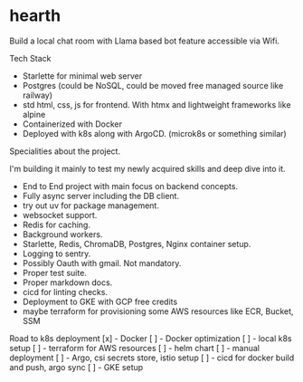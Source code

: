 # hearth

Build a local chat room with Llama based bot feature accessible via Wifi.

Tech Stack
- Starlette for minimal web server
- Postgres (could be NoSQL, could be moved free managed source like railway)
- std html, css, js for frontend. With htmx and lightweight frameworks like alpine
- Containerized with Docker
- Deployed with k8s along with ArgoCD. (microk8s or something similar)

Specialities about the project.

I'm building it mainly to test my newly acquired skills and deep dive into it.

- End to End project with main focus on backend concepts.
- Fully async server including the DB client.
- try out uv for package management.
- websocket support.
- Redis for caching.
- Background workers.
- Starlette, Redis, ChromaDB, Postgres, Nginx container setup.
- Logging to sentry.
- Possibly Oauth with gmail. Not mandatory.
- Proper test suite.
- Proper markdown docs.
- cicd for linting checks.
- Deployment to GKE with GCP free credits
- maybe terraform for provisioning some AWS resources like ECR, Bucket, SSM

Road to k8s deployment
[x] - Docker
[ ] - Docker optimization
[ ] - local k8s setup
[ ] - terraform for AWS resources
[ ] - helm chart
[ ] - manual deployment
[ ] - Argo, csi secrets store, istio setup
[ ] - cicd for docker build and push, argo sync
[ ] - GKE setup
